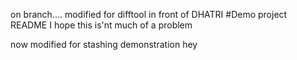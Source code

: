 on branch....
modified for difftool
in front of DHATRI 
#Demo project README
I hope this is'nt much of a problem

now modified for stashing demonstration
hey
